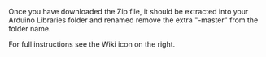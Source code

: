 Once you have downloaded the Zip file, it should be extracted into your Arduino Libraries folder and renamed remove the extra "-master" from the folder name.

For full instructions see the Wiki icon on the right.
